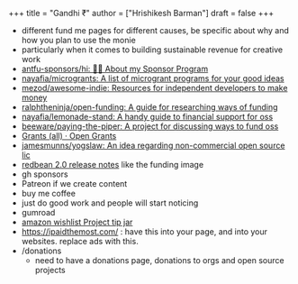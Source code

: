 +++
title = "Gandhi ₹"
author = ["Hrishikesh Barman"]
draft = false
+++

-   different fund me pages for different causes, be specific about why and how you plan to use the monie
-   particularly when it comes to building sustainable revenue for creative work
-   [antfu-sponsors/hi: 👋🏼 About my Sponsor Program](https://github.com/antfu-sponsors/hi)
-   [nayafia/microgrants: A list of microgrant programs for your good ideas](https://github.com/nayafia/microgrants)
-   [mezod/awesome-indie: Resources for independent developers to make money](https://github.com/mezod/awesome-indie)
-   [ralphtheninja/open-funding: A guide for researching ways of funding](https://github.com/ralphtheninja/open-funding)
-   [nayafia/lemonade-stand: A handy guide to financial support for oss](https://github.com/nayafia/lemonade-stand)
-   [beeware/paying-the-piper: A project for discussing ways to fund oss](https://github.com/beeware/paying-the-piper)
-   [Grants (all) · Open Grants](https://www.ogrants.org/grants-01-all.html)
-   [jamesmunns/yogslaw: An idea regarding non-commercial open source lic](https://github.com/jamesmunns/yogslaw)
-   [redbean 2.0 release notes](https://justine.lol/redbean2/) like the funding image
-   gh sponsors
-   Patreon if we create content
-   buy me coffee
-   just do good work and people will start noticing
-   gumroad
-   [amazon wishlist Project tip jar](https://amazon.com/hz/wishlist/ls/EE78A23EEGQB)
-   <https://ipaidthemost.com/> : have this into your page, and into your websites. replace ads with this.
-   /donations
    -   need to have a donations page, donations to orgs and open source projects
